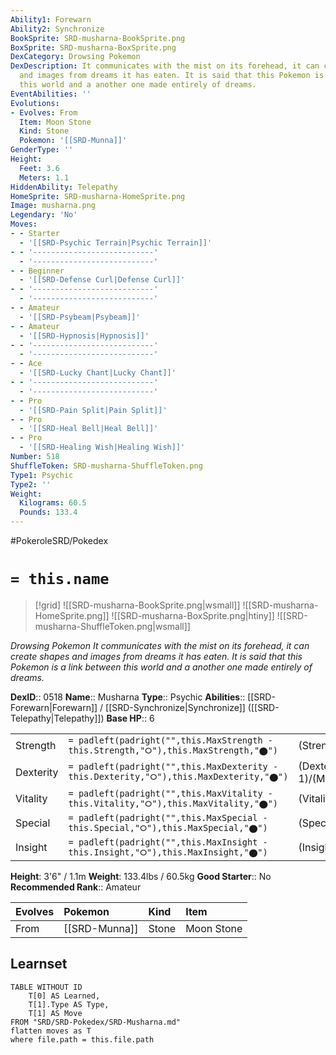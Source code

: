 ```yaml
---
Ability1: Forewarn
Ability2: Synchronize
BookSprite: SRD-musharna-BookSprite.png
BoxSprite: SRD-musharna-BoxSprite.png
DexCategory: Drowsing Pokemon
DexDescription: It communicates with the mist on its forehead, it can create shapes
  and images from dreams it has eaten. It is said that this Pokemon is a link between
  this world and a another one made entirely of dreams.
EventAbilities: ''
Evolutions:
- Evolves: From
  Item: Moon Stone
  Kind: Stone
  Pokemon: '[[SRD-Munna]]'
GenderType: ''
Height:
  Feet: 3.6
  Meters: 1.1
HiddenAbility: Telepathy
HomeSprite: SRD-musharna-HomeSprite.png
Image: musharna.png
Legendary: 'No'
Moves:
- - Starter
  - '[[SRD-Psychic Terrain|Psychic Terrain]]'
- - '---------------------------'
  - '---------------------------'
- - Beginner
  - '[[SRD-Defense Curl|Defense Curl]]'
- - '---------------------------'
  - '---------------------------'
- - Amateur
  - '[[SRD-Psybeam|Psybeam]]'
- - Amateur
  - '[[SRD-Hypnosis|Hypnosis]]'
- - '---------------------------'
  - '---------------------------'
- - Ace
  - '[[SRD-Lucky Chant|Lucky Chant]]'
- - '---------------------------'
  - '---------------------------'
- - Pro
  - '[[SRD-Pain Split|Pain Split]]'
- - Pro
  - '[[SRD-Heal Bell|Heal Bell]]'
- - Pro
  - '[[SRD-Healing Wish|Healing Wish]]'
Number: 518
ShuffleToken: SRD-musharna-ShuffleToken.png
Type1: Psychic
Type2: ''
Weight:
  Kilograms: 60.5
  Pounds: 133.4
---
```


#PokeroleSRD/Pokedex

# `= this.name`

> [!grid]
> ![[SRD-musharna-BookSprite.png|wsmall]]
> ![[SRD-musharna-HomeSprite.png]]
> ![[SRD-musharna-BoxSprite.png|htiny]]
> ![[SRD-musharna-ShuffleToken.png|wsmall]]


*Drowsing Pokemon*
*It communicates with the mist on its forehead, it can create shapes and images from dreams it has eaten. It is said that this Pokemon is a link between this world and a another one made entirely of dreams.*

**DexID**:: 0518
**Name**:: Musharna
**Type**:: Psychic
**Abilities**:: [[SRD-Forewarn|Forewarn]] / [[SRD-Synchronize|Synchronize]] ([[SRD-Telepathy|Telepathy]])
**Base HP**:: 6

|           |                                                                                        |                                          |
| --------- | -------------------------------------------------------------------------------------- | ---------------------------------------- |
| Strength  | `= padleft(padright("",this.MaxStrength - this.Strength,"⭘"),this.MaxStrength,"⬤")`    | (Strength::2)/(MaxStrength::4)   |
| Dexterity | `= padleft(padright("",this.MaxDexterity - this.Dexterity,"⭘"),this.MaxDexterity,"⬤")` | (Dexterity:: 1)/(MaxDexterity::3) |
| Vitality  | `= padleft(padright("",this.MaxVitality - this.Vitality,"⭘"),this.MaxVitality,"⬤")`    | (Vitality::2)/(MaxVitality::5)   |
| Special   | `= padleft(padright("",this.MaxSpecial - this.Special,"⭘"),this.MaxSpecial,"⬤")`       | (Special::3)/(MaxSpecial::6)     |
| Insight   | `= padleft(padright("",this.MaxInsight - this.Insight,"⭘"),this.MaxInsight,"⬤")`       | (Insight::3)/(MaxInsight::6)     |

**Height**: 3'6" / 1.1m
**Weight**: 133.4lbs / 60.5kg
**Good Starter**:: No
**Recommended Rank**:: Amateur

| Evolves   | Pokemon       | Kind   | Item       |
|:----------|:--------------|:-------|:-----------|
| From      | [[SRD-Munna]] | Stone  | Moon Stone |

## Learnset

```dataview
TABLE WITHOUT ID
    T[0] AS Learned,
    T[1].Type AS Type,
    T[1] AS Move
FROM "SRD/SRD-Pokedex/SRD-Musharna.md"
flatten moves as T
where file.path = this.file.path
```
